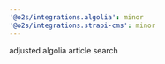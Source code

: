 ```yaml
---
'@o2s/integrations.algolia': minor
'@o2s/integrations.strapi-cms': minor
---
```


adjusted algolia article search
